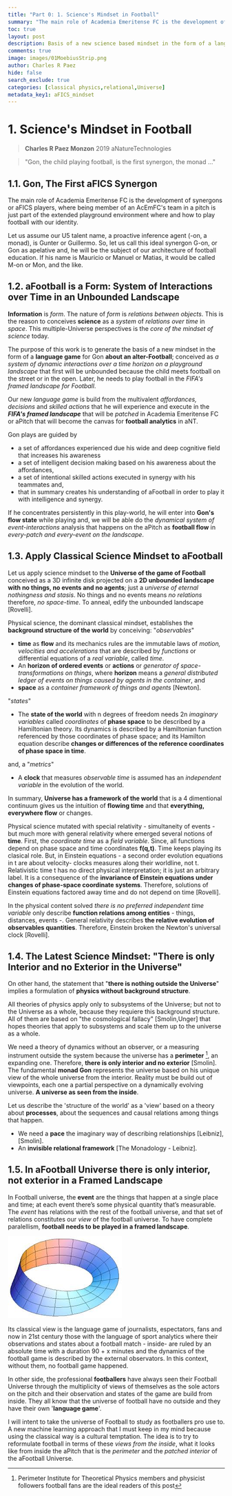 ```yaml
---
title: "Part 0: 1. Science's Mindset in Football"
summary: "The main role of Academia Emeritense FC is the development of synergons or aFICS players, where being member of an AcEmFC's team in a pitch is just part of the extended playground environment where and how to play football with our identity."
toc: true
layout: post
description: Basis of a new science based mindset in the form of a language game about an alter-Football
comments: true
image: images/01MoebiusStrip.png
author: Charles R Paez
hide: false
search_exclude: true
categories: [classical physics,relational,Universe]
metadata_key1: aFICS_mindset
---
```


# 1. Science's Mindset in Football
> **Charles R Paez Monzon** 2019 aNatureTechnologies

> "Gon, the child playing football, 
   is the first synergon, the monad ..."

## 1.1. Gon, The First aFICS Synergon
The main role of Academia Emeritense FC is the development of synergons or aFICS players, where being member of an AcEmFC's team in a pitch is just part of the extended playground environment where and how to play football with our identity.

Let us assume our U5 talent name, a proactive inference agent (-on, a monad), is Gunter or Guillermo. So, let us call this ideal synergon G-on, or Gon as apelative and, he will be the subject of our architecture of football education. If his name is Mauricio or Manuel or Matias, it would be called M-on or Mon, and the like.
## 1.2. aFootball is a Form: System of Interactions over Time in an Unbounded Landscape
**Information** is *form*. The nature of *form* is *relations between objects*. This is the reason to conceives **science** as a *system* of *relations over time* in *space*. This multiple-Universe perspectives is the *core of the mindset of science* today. 

The purpose of this work is to generate the basis of a new mindset in the form of a **language game** for Gon **about an alter-Football**; conceived as *a system of dynamic interactions over a time horizon on a playground landscape* that first will be unbounded because the child meets football on the street or in the open. Later, he needs to play football in the *FIFA's framed landscape for Football*. 

Our new *language game* is build from the multivalent *affordances, decisions* and *skilled actions* that he will experience and execute in the **_FIFA's framed landscape_** that will be *patched* in Academia Emeritense FC or aPitch that will become the canvas for **football analytics** in aNT. 

Gon plays are guided by
- a set of affordances experienced due his wide and deep cognitive field that increases his awareness
- a set of intelligent decision making based on his awareness about the affordances, 
- a set of intentional skilled actions executed in synergy with his teammates and,
- that in summary creates his understanding of aFootball in order to play it with intelligence and synergy.

If he concentrates persistently in this play-world, he will enter into **Gon's flow state** while playing and, we will be able  do the *dynamical system of event-interactions* analysis that happens on the aPitch as **football flow** in *every-patch and every-event on the landscape*.

## 1.3. Apply Classical Science Mindset to aFootball
Let us apply science mindset to the **Universe of the game of Football** conceived as a 3D infinite disk projected on a **2D 
unbounded landscape with no things, no events and no agents**; just a *universe of eternal nothingness and stasis*. No things 
and no events means *no relations* therefore, *no space-time*. To anneal, edify the unbounded landscape [Rovelli]. 

Physical science, the dominant classical mindset, establishes the **background structure of the world** by conceiving: 
"*observables*"
- **time** as **flow** and its mechanics rules are the immutable laws of *motion, velocities and accelerations* that are described by *functions* or differential equations of a *real variable*, called *time*. 
- An **horizon of ordered events** or **actions** or *generator of space-transformations on things*, where **horizon** means a 
*general distributed ledger of events on things caused by agents in the container*, and
- **space** as a *container framework of things and agents* [Newton].

"*states*"
- The **state of the world** with n degrees of freedom needs 2n *imaginary variables* called *coordinates* of **phase space** 
to be described by a Hamiltonian theory. Its dynamics is described by a Hamiltonian function referenced by those coordinates of
phase space; and its Hamilton equation describe **changes or differences of the reference coordinates of phase space in time**.

and, a "*metrics*"
- A **clock** that measures *observable time* is assumed has an *independent variable* in the evolution of the world.

In summary, **Universe has a framework of the world** that is a 4 dimentional continuum gives us the intuition of **flowing 
time** and that **everything, everywhere flow** or changes.

Physical science mutated with special relativity - simultaneity of events - but much more with general relativity where
emerged several notions of **time**. First, the *coordinate time* as a *field variable*. Since, all functions depend on phase 
space and time coordinates **f(q,t)**. Time keeps playing its clasical role. But, in Einstein equations - a second order 
evolution equations in t are about velocity- clocks measures along their worldline, not t. Relativistic time t has no direct
physical interpretation; it is just an arbitrary label. It is a consequence of the **invariance of Einstein equations under
changes of phase-space coordinate systems**. Therefore, solutions of Einstein equations factored away time and do not depend
on time [Rovelli].

In the physical content solved *there is no preferred independent time variable* only describe **function relations among 
entities** - things, distances, events -. General relativity describes **the relative evolution of observables quantities**. 
Therefore, Einstein broken the Newton's universal clock [Rovelli].

## 1.4. The Latest Science Mindset: "There is only Interior and no Exterior in the Universe"
On other hand, the statement that "**there is nothing outside the Universe**" implies a formulation of **physics without 
background structure**. 

All theories of physics apply only to subsystems of the Universe; but not to the Universe as a whole, because they 
requiere this background structure. All of them are based on "the cosmological fallacy" [Smolin,Unger] that hopes theories
that apply to subsystems and scale them up to the universe as a whole. 

We need a theory of dynamics without an observer, or a measuring instrument outside the system because the universe has a 
**perimeter** [^1], an expanding one. Therefore, **there is only interior and no exterior** [Smolin]. The fundamental **monad Gon** represents the universe based on his unique view of the whole universe from the interior. Reality must be build out
of viewpoints, each one a partial perspective on a dynamically evolving universe. **A universe as seen from the inside**.

Let us describe the 'structure of the world' as a 'view' based on a theory about **processes**, about the sequences and causal 
relations among things that happen.

- We need a **pace** the imaginary way of describing relationships [Leibniz],[Smolin].
- An **invisible relational framework** [The Monadology - Leibniz].

## 1.5. In aFootball Universe there is only interior, not exterior in a Framed Landscape
In Football universe, the **event** are the things that happen at a single place and time; at each event there’s some physical 
quantity that’s measurable. The *event* has relations with the rest of the football universe, and that set of relations 
constitutes our *view* of the football universe. To have complete paralellism, **football needs to be played in a framed 
landscape**.

![](/images/01MoebiusStrip.png "Figure 1.1. Universe with only interior and perimeter")

Its classical view is the language game of journalists, espectators, fans and now in 21st century those with the language of 
sport analytics where their observations and states about a football match - inside- are ruled by an absolute time with a
duration 90 + x minutes and the dynamics of the football game is described by the external observators. In this context,
without them, no football game happened.

In other side, the professional **footballers** have always seen their Football Universe through the multiplicity of views of
themselves as the sole actors on the pitch and their observation and states of the game are build from inside. They all know
that the universe of football have no outside and they have their own '**language game**'.

I will intent to take the universe of Football to study as footballers pro use to. A new machine learning approach that I must
keep in my mind because using the classical way is a cultural temptation. The idea is to try to reformulate football in terms
of these *views from the inside*, what it looks like from inside the aPitch that is the *perimeter* and the *patched interior*
of the aFootball Universe.

[^1]: Perimeter Institute for Theoretical Physics members and physicist followers football fans are the ideal readers of this post
